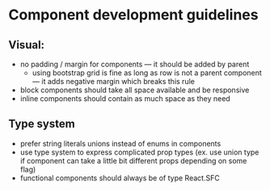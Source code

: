 # Component development guidelines

## Visual:

- no padding / margin for components — it should be added by parent
  - using bootstrap grid is fine as long as row is not a parent component — it adds negative margin
    which breaks this rule
- block components should take all space available and be responsive
- inline components should contain as much space as they need

## Type system

- prefer string literals unions instead of enums in components
- use type system to express complicated prop types (ex. use union type if component can take a
  little bit different props depending on some flag)
- functional components should always be of type React.SFC
